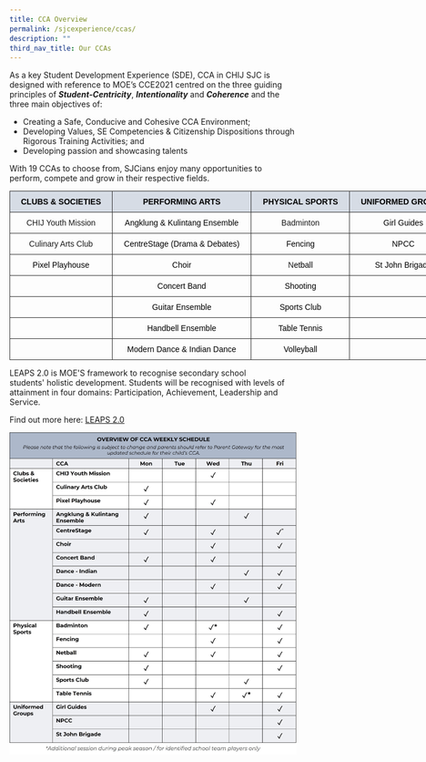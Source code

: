 ```yaml
---
title: CCA Overview
permalink: /sjcexperience/ccas/
description: ""
third_nav_title: Our CCAs
---
```

As a key Student Development Experience (SDE), CCA in CHIJ SJC is designed with reference to MOE’s CCE2021 centred on the three guiding principles of **_Student-Centricity_**, **_Intentionality_** and **_Coherence_** and the three main objectives of:  

*   Creating a Safe, Conducive and Cohesive CCA Environment;
*   Developing Values, SE Competencies & Citizenship Dispositions through Rigorous Training Activities; and
*   Developing passion and showcasing talents

With 19 CCAs to choose from, SJCians enjoy many opportunities to perform, compete and grow in their respective fields.


<style type="text/css">
.tg  {border-collapse:collapse;border-spacing:0;}
.tg td{border-color:black;border-style:solid;border-width:1px;font-family:Arial, sans-serif;font-size:14px;
  overflow:hidden;padding:10px 3px;word-break:normal;}
.tg th{border-color:black;border-style:solid;border-width:1px;font-family:Arial, sans-serif;font-size:14px;
  font-weight:normal;overflow:hidden;padding:10px 3px;word-break:normal;}
.tg .tg-z0xo{background-color:#D6DCE5;border-color:#343434;font-family:Verdana, Geneva, sans-serif !important;font-size:14px;
  text-align:center;vertical-align:top}
.tg .tg-ys4m{border-color:#343434;font-family:Verdana, Geneva, sans-serif !important;font-size:14px;text-align:center;
  vertical-align:top}
</style>
<table class="tg" style="undefined;table-layout: fixed; width: 787px">
<colgroup>
<col style="width: 180px">
<col style="width: 245px">
<col style="width: 173px">
<col style="width: 189px">
</colgroup>
<thead>
  <tr>
    <th class="tg-z0xo"><span style="font-weight:bold;color:black">CLUBS &amp; SOCIETIES</span> </th>
    <th class="tg-z0xo"><span style="font-weight:bold;color:black">PERFORMING ARTS</span></th>
    <th class="tg-z0xo"><span style="font-weight:bold;color:black">PHYSICAL SPORTS</span></th>
    <th class="tg-z0xo"><span style="font-weight:bold;color:black">UNIFORMED GROUPS</span></th>
  </tr>
</thead>
<tbody>
  <tr>
    <td class="tg-ys4m">CHIJ Youth Mission</td>
    <td class="tg-ys4m"><span style="color:black">Angklung &amp; Kulintang Ensemble</span></td>
    <td class="tg-ys4m">Badminton</td>
    <td class="tg-ys4m"><span style="color:black">Girl Guides</span></td>
  </tr>
  <tr>
    <td class="tg-ys4m">Culinary Arts Club</td>
    <td class="tg-ys4m"><span style="color:black">CentreStage (Drama &amp; Debates)</span></td>
    <td class="tg-ys4m"><span style="color:black">Fencing</span></td>
    <td class="tg-ys4m"><span style="color:black">NPCC</span></td>
  </tr>
  <tr>
    <td class="tg-ys4m"><span style="color:black">Pixel Playhouse</span></td>
    <td class="tg-ys4m"><span style="color:black">Choir</span></td>
    <td class="tg-ys4m">N<span style="color:black">etball</span></td>
    <td class="tg-ys4m"><span style="color:black">St John Brigade</span></td>
  </tr>
  <tr>
    <td class="tg-ys4m">   </td>
    <td class="tg-ys4m"><span style="color:black">Concert Band</span></td>
    <td class="tg-ys4m"><span style="color:black">Shooting</span></td>
    <td class="tg-ys4m">   </td>
  </tr>
  <tr>
    <td class="tg-ys4m">  </td>
    <td class="tg-ys4m"><span style="color:black">Guitar Ensemble</span></td>
    <td class="tg-ys4m"><span style="color:black">Sports Club</span></td>
    <td class="tg-ys4m">   </td>
  </tr>
  <tr>
    <td class="tg-ys4m">  </td>
    <td class="tg-ys4m"><span style="color:black">Handbell Ensemble</span></td>
    <td class="tg-ys4m"><span style="color:black">Table Tennis</span></td>
    <td class="tg-ys4m">   </td>
  </tr>
  <tr>
    <td class="tg-ys4m">   </td>
    <td class="tg-ys4m"><span style="color:black">Modern Dance &amp; Indian Dance</span></td>
    <td class="tg-ys4m"><span style="color:black">Volleyball</span></td>
    <td class="tg-ys4m">   </td>
  </tr>
</tbody>
</table>


LEAPS 2.0 is MOE'S framework to recognise secondary school students' holistic development. Students will be recognised with levels of attainment in four domains: Participation, Achievement, Leadership and Service.

Find out more here: [LEAPS 2.0](/files/LEAPS%202/LEAPS%2020%20(Public%20Version).pdf)

![](/images/CCA/CCASCHEDULE.jpg)

